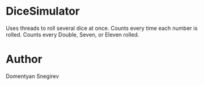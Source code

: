 # DiceSimulator
Uses threads to roll several dice at once. Counts every time each number is rolled. Counts every Double, Seven, or Eleven rolled.

# Author
Domentyan Snegirev
